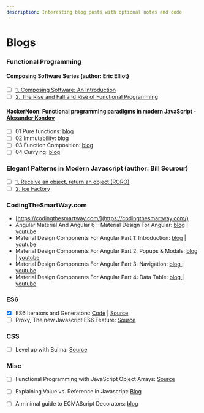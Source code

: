 ```yaml
---
description: Interesting blog posts with optional notes and code
---
```


# Blogs

### Functional Programming

#### Composing Software Series \(author: Eric Elliot\)

* [ ] [1. Composing Software: An Introduction](https://medium.com/javascript-scene/composing-software-an-introduction-27b72500d6ea)
* [ ] [2. The Rise and Fall and Rise of Functional Programming](https://medium.com/javascript-scene/the-rise-and-fall-and-rise-of-functional-programming-composable-software-c2d91b424c8c)

#### HackerNoon: Functional programming paradigms in modern JavaScript  -  [Alexander Kondov](https://hackernoon.com/@KondovAlexander?source=post_header_lockup)

* [ ] 01 Pure functions: [blog](https://hackernoon.com/functional-programming-paradigms-in-modern-javascript-pure-functions-797d9abbee1)
* [ ] 02 Immutability: [blog](https://hackernoon.com/functional-programming-paradigms-in-modern-javascript-immutability-4e9751ca005c)
* [ ] 03 Function Composition: [blog](https://hackernoon.com/functional-programming-paradigms-in-modern-javascript-function-composition-109670038859)
* [ ] 04 Currying: [blog](https://hackernoon.com/functional-programming-paradigms-in-modern-javascript-currying-5652e489cce8)

### Elegant Patterns in Modern Javascript \(author: Bill Sourour\)

* [ ] [1. Receive an object, return an object \(RORO\)](https://medium.freecodecamp.org/elegant-patterns-in-modern-javascript-roro-be01e7669cbd)
* [ ] [2. Ice Factory](https://medium.freecodecamp.org/elegant-patterns-in-modern-javascript-ice-factory-4161859a0eee)

### CodingTheSmartWay.com

* [https://codingthesmartway.com/](https://codingthesmartway.com/)
* Angular Material And Angular 6 – Material Design For Angular: [blog](https://codingthesmartway.com/angular-material-and-angular-6-material-design-for-angular/) \| [youtube](https://www.youtube.com/watch?v=bGReOt6r4ww&feature=youtu.be)
* Material Design Components For Angular Part 1: Introduction: [blog](https://codingthesmartway.com/angular-material-introduction/) \| [youtube](https://www.youtube.com/watch?v=7MDRv3428X0&feature=youtu.be)
* Material Design Components For Angular Part 2: Popups & Modals: [blog ](https://codingthesmartway.com/angular-material-part-2-popups-modals-dialogs-tooltips-and-snackbars/)\| [youtube](https://www.youtube.com/watch?v=xJJ_NDqvuCk&feature=youtu.be)
* Material Design Components For Angular Part 3: Navigation: [blog ](https://codingthesmartway.com/angular-material-part-3-navigation-menus-sidenavs-and-toolbars/)\| [youtube](https://www.youtube.com/watch?v=-k73oWFrRoE&feature=youtu.be)
* Material Design Components For Angular  Part 4: Data Table: [blog ](https://codingthesmartway.com/angular-material-part-4-data-table/)\| [youtube](https://codingthesmartway.com/angular-material-part-4-data-table/)

### ES6

* [x] ES6 Iterators and Generators: [Code](https://github.com/kozigh01/es6-iterators-generators) \| [Source](https://codeburst.io/a-simple-guide-to-es6-iterators-in-javascript-with-examples-189d052c3d8e)
* [ ] Proxy, The new Javascript ES6 Feature: [Source](https://www.atyantik.com/proxy-javascript-es6-feature/)

### CSS

* [ ] Level up with Bulma: [Source](https://medium.freecodecamp.org/free-course-level-up-with-bulma-css-d82dcb4b980a)

### Misc

* [ ] Functional Programming with JavaScript Object Arrays: [Source](https://www.telerik.com/blogs/functional-programming-with-javascript-object-arrays)
* [ ] Explaining Value vs. Reference in Javascript: [Blog](https://codeburst.io/explaining-value-vs-reference-in-javascript-647a975e12a0)
* [ ] A minimal guide to ECMAScript Decorators: [blog](https://itnext.io/a-minimal-guide-to-ecmascript-decorators-55b70338215e)



